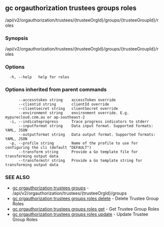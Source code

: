 ## gc orgauthorization trustees groups roles

/api/v2/orgauthorization/trustees/{trusteeOrgId}/groups/{trusteeGroupId}/roles

### Synopsis

/api/v2/orgauthorization/trustees/{trusteeOrgId}/groups/{trusteeGroupId}/roles

### Options

```
  -h, --help   help for roles
```

### Options inherited from parent commands

```
      --accesstoken string    accessToken override
      --clientid string       clientId override
      --clientsecret string   clientSecret override
      --environment string    environment override. E.g. mypurecloud.com.au or ap-southeast-2
  -i, --indicateprogress      Trace progress indicators to stderr
      --inputformat string    Data input format. Supported formats: YAML, JSON
      --outputformat string   Data output format. Supported formats: YAML, JSON
  -p, --profile string        Name of the profile to use for configuring the cli (default "DEFAULT")
      --transform string      Provide a Go template file for transforming output data
      --transformstr string   Provide a Go template string for transforming output data
```

### SEE ALSO

* [gc orgauthorization trustees groups](gc_orgauthorization_trustees_groups.html)	 - /api/v2/orgauthorization/trustees/{trusteeOrgId}/groups
* [gc orgauthorization trustees groups roles delete](gc_orgauthorization_trustees_groups_roles_delete.html)	 - Delete Trustee Group Roles
* [gc orgauthorization trustees groups roles get](gc_orgauthorization_trustees_groups_roles_get.html)	 - Get Trustee Group Roles
* [gc orgauthorization trustees groups roles update](gc_orgauthorization_trustees_groups_roles_update.html)	 - Update Trustee Group Roles


